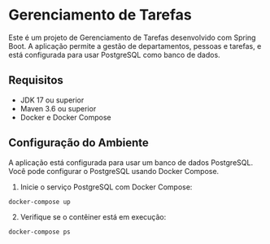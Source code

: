 Gerenciamento de Tarefas
============================



Este é um projeto de Gerenciamento de Tarefas desenvolvido com Spring Boot. 
A aplicação permite a gestão de departamentos, pessoas e tarefas, 
e está configurada para usar PostgreSQL como banco de dados.

Requisitos
----------

* JDK 17 ou superior
* Maven 3.6 ou superior
* Docker e Docker Compose

Configuração do Ambiente
----------
A aplicação está configurada para usar um banco de dados PostgreSQL. Você pode configurar o PostgreSQL usando Docker Compose.
1. Inicie o serviço PostgreSQL com Docker Compose:

`docker-compose up`

2. Verifique se o contêiner está em execução:

`docker-compose ps`